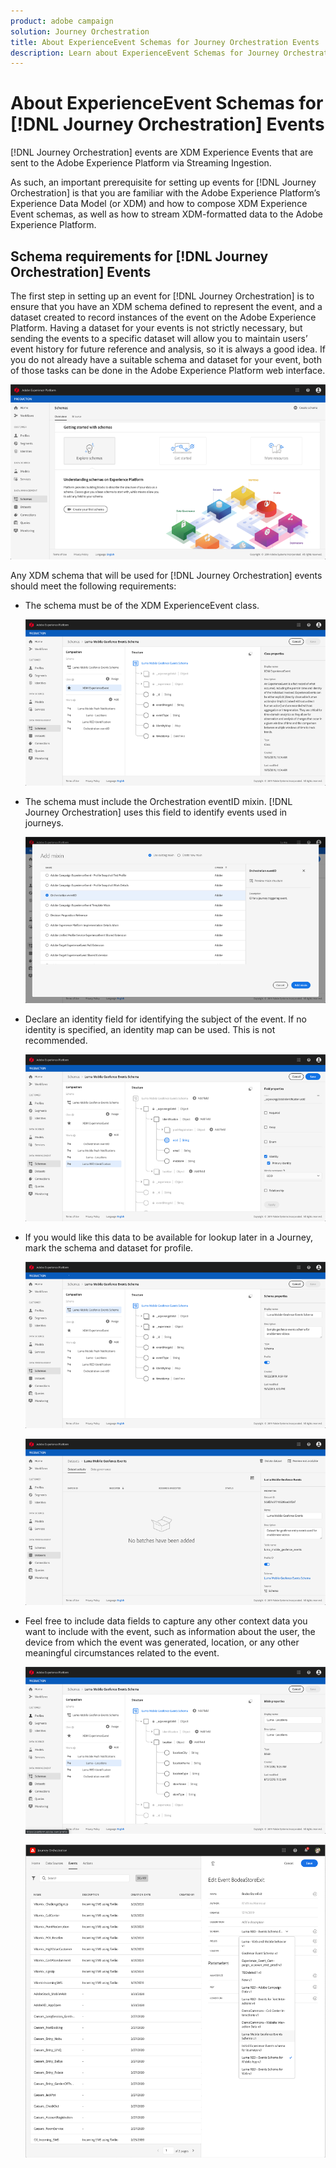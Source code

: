 ```yaml
---
product: adobe campaign
solution: Journey Orchestration
title: About ExperienceEvent Schemas for Journey Orchestration Events 
description: Learn about ExperienceEvent Schemas for Journey Orchestration Events 
---
```



# About ExperienceEvent Schemas for [!DNL Journey Orchestration] Events 

[!DNL Journey Orchestration] events are XDM Experience Events that are sent to the Adobe Experience Platform via Streaming Ingestion.

As such, an important prerequisite for setting up events for [!DNL Journey Orchestration] is that you are familiar with the Adobe Experience Platform’s Experience Data Model (or XDM) and how to compose XDM Experience Event schemas, as well as how to stream XDM-formatted data to the Adobe Experience Platform.

## Schema requirements for [!DNL Journey Orchestration] Events 

The first step in setting up an event for [!DNL Journey Orchestration] is to ensure that you have an XDM schema defined to represent the event, and a dataset created to record instances of the event on the Adobe Experience Platform. Having a dataset for your events is not strictly necessary, but sending the events to a specific dataset will allow you to maintain users’ event history for future reference and analysis, so it is always a good idea. If you do not already have a suitable schema and dataset for your event, both of those tasks can be done in the Adobe Experience Platform web interface. 

![](../assets/schema1.png)

Any XDM schema that will be used for [!DNL Journey Orchestration] events should meet the following requirements:  

* The schema must be of the XDM ExperienceEvent class. 

   ![](../assets/schema2.png)

* The schema must include the Orchestration eventID mixin. [!DNL Journey Orchestration] uses this field to identify events used in journeys.

   ![](../assets/schema3.png)

* Declare an identity field for identifying the subject of the event. If no identity is specified, an identity map can be used. This is not recommended.

   ![](../assets/schema4.png)

* If you would like this data to be available for lookup later in a Journey, mark the schema and dataset for profile. 

   ![](../assets/schema5.png)

   ![](../assets/schema6.png)

* Feel free to include data fields to capture any other context data you want to include with the event, such as information about the user, the device from which the event was generated, location, or any other meaningful circumstances related to the event. 

   ![](../assets/schema7.png)

   ![](../assets/schema8.png)